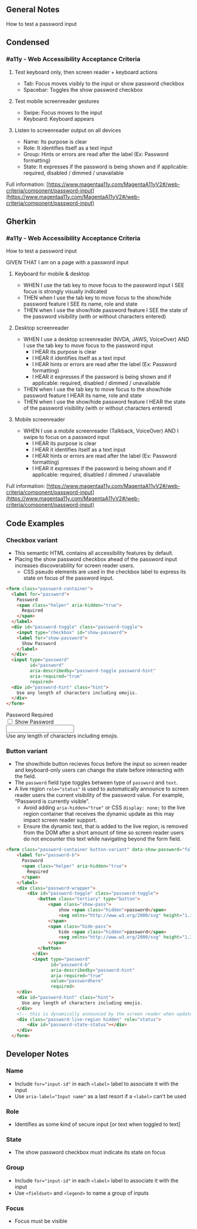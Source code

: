 ## General Notes

How to test a password input

## Condensed

### #a11y - Web Accessibility Acceptance Criteria

1. Test keyboard only, then screen reader + keyboard actions
   - Tab: Focus moves visibly to the input or show password checkbox
   - Spacebar: Toggles the show password checkbox

2. Test mobile screenreader gestures
   - Swipe: Focus moves to the input
   - Keyboard: Keyboard appears

3. Listen to screenreader output on all devices
   - Name: Its purpose is clear
   - Role: It identifies itself as a text input
   - Group: Hints or errors are read after the label (Ex: Password formatting)
   - State: It expresses if the password is being shown and if applicable: required, disabled / dimmed / unavailable

Full information: [https://www.magentaa11y.com/MagentaA11yV2#/web-criteria/component/password-input](https://www.magentaa11y.com/MagentaA11yV2#/web-criteria/component/password-input)

## Gherkin

### #a11y - Web Accessibility Acceptance Criteria

How to test a password input

GIVEN THAT I am on a page with a password input

1. Keyboard for mobile & desktop

   - WHEN I use the tab key to move focus to the password input I SEE focus is strongly visually indicated
   - THEN when I use the tab key to move focus to the show/hide password feature I SEE its name, role and state
   - THEN when I use the show/hide password feature I SEE the state of the password visibility (with or without characters entered)

2. Desktop screenreader
   - WHEN I use a desktop screenreader (NVDA, JAWS, VoiceOver) AND I use the tab key to move focus to the password input
     - I HEAR its purpose is clear
     - I HEAR it identifies itself as a text input
     - I HEAR hints or errors are read after the label (Ex: Password formatting)
     - I HEAR it expresses if the password is being shown and if applicable: required, disabled / dimmed / unavailable
   - THEN when I use the tab key to move focus to the show/hide password feature I HEAR its name, role and state
   - THEN when I use the show/hide password feature I HEAR the state of the password visibility (with or without characters entered)

3. Mobile screenreader
   - WHEN I use a mobile screenreader (Talkback, VoiceOver) AND I swipe to focus on a password input
     - I HEAR its purpose is clear
     - I HEAR it identifies itself as a text input
     - I HEAR hints or errors are read after the label (Ex: Password formatting)
     - I HEAR it expresses if the password is being shown and if applicable: required, disabled / dimmed / unavailable


Full information: [https://www.magentaa11y.com/MagentaA11yV2#/web-criteria/component/password-input](https://www.magentaa11y.com/MagentaA11yV2#/web-criteria/component/password-input)

## Code Examples

### Checkbox variant
   - This semantic HTML contains all accessibility features by default.
   - Placing the show password checkbox ahead of the password input increases discoverability for screen reader users.
     - CSS pseudo elements are used in the checkbox label to express its state on focus of the password input.

```html
<form class="password-container">
  <label for="password">
    Password
    <span class="helper" aria-hidden="true">
      Required
    </span>
  </label>
  <div id="password-toggle" class="password-toggle">
    <input type="checkbox" id="show-password">
    <label for="show-password">
      Show Password
    </label>
  </div>
  <input type="password"
         id="password"
         aria-describedby="password-toggle password-hint"
         aria-required="true"
         required>
  <div id="password-hint" class="hint">
    Use any length of characters including emojis.
  </div>
</form>
```

[\\]: # (TODO The show/hide button does not hide the password.)
<example>
<form class="password-container">
  <label for="password">
    Password
    <span class="helper" aria-hidden="true">
      Required
    </span>
  </label>
  <div id="password-toggle" class="password-toggle">
    <input type="checkbox" id="show-password">
    <label for="show-password">
      Show Password
    </label>
  </div>
  <input type="password"
         id="password"
         aria-describedby="password-toggle password-hint"
         aria-required="true"
         required>
  <div id="password-hint" class="hint">
    Use any length of characters including emojis.
  </div>
</form>
</example>

### Button variant
   - The show/hide button recieves focus before the input so screen reader and keyboard-only users can change the state before interacting with the field.
   - The `password` field type toggles between type of `password` and `text`.
   - A live region `role="status"` is used to automatically announce to screen reader users the current visibility of the password value. For example, “Password is currently visible”.
     - Avoid adding `aria-hidden="true"` or CSS `display: none;` to the live region container that receives the dynamic update as this may impact screen reader support.
     - Ensure the dynamic text, that is added to the live region, is removed from the DOM after a short amount of time so screen reader users do not encounter this text while navigating beyond the form field.

```html
<form class="password-container button-variant" data-show-password="false" onsubmit="return false;">
    <label for="password-b">
      Password
      <span class="helper" aria-hidden="true">
        Required
      </span>
    </label>
    <div class="password-wrapper">
        <div id="password-toggle" class="password-toggle">
            <button class="tertiary" type="button">
                <span class="show-pass">
                    show <span class="hidden">password</span>
                    <svg xmlns="http://www.w3.org/2000/svg" height="1.3rem" role="img" aria-hidden="true" viewBox="0 0 576 512"><path d="M288 32c-80.8 0-145.5 36.8-192.6 80.6C48.6 156 17.3 208 2.5 243.7c-3.3 7.9-3.3 16.7 0 24.6C17.3 304 48.6 356 95.4 399.4C142.5 443.2 207.2 480 288 480s145.5-36.8 192.6-80.6c46.8-43.5 78.1-95.4 93-131.1c3.3-7.9 3.3-16.7 0-24.6c-14.9-35.7-46.2-87.7-93-131.1C433.5 68.8 368.8 32 288 32zM144 256a144 144 0 1 1 288 0 144 144 0 1 1 -288 0zm144-64c0 35.3-28.7 64-64 64c-7.1 0-13.9-1.2-20.3-3.3c-5.5-1.8-11.9 1.6-11.7 7.4c.3 6.9 1.3 13.8 3.2 20.7c13.7 51.2 66.4 81.6 117.6 67.9s81.6-66.4 67.9-117.6c-11.1-41.5-47.8-69.4-88.6-71.1c-5.8-.2-9.2 6.1-7.4 11.7c2.1 6.4 3.3 13.2 3.3 20.3z"/></svg>
                </span>
                <span class="hide-pass">
                    hide <span class="hidden">password</span>
                    <svg xmlns="http://www.w3.org/2000/svg" height="1.3rem" role="img" aria-hidden="true" viewBox="0 0 640 512"><path d="M38.8 5.1C28.4-3.1 13.3-1.2 5.1 9.2S-1.2 34.7 9.2 42.9l592 464c10.4 8.2 25.5 6.3 33.7-4.1s6.3-25.5-4.1-33.7L525.6 386.7c39.6-40.6 66.4-86.1 79.9-118.4c3.3-7.9 3.3-16.7 0-24.6c-14.9-35.7-46.2-87.7-93-131.1C465.5 68.8 400.8 32 320 32c-68.2 0-125 26.3-169.3 60.8L38.8 5.1zM223.1 149.5C248.6 126.2 282.7 112 320 112c79.5 0 144 64.5 144 144c0 24.9-6.3 48.3-17.4 68.7L408 294.5c8.4-19.3 10.6-41.4 4.8-63.3c-11.1-41.5-47.8-69.4-88.6-71.1c-5.8-.2-9.2 6.1-7.4 11.7c2.1 6.4 3.3 13.2 3.3 20.3c0 10.2-2.4 19.8-6.6 28.3l-90.3-70.8zM373 389.9c-16.4 6.5-34.3 10.1-53 10.1c-79.5 0-144-64.5-144-144c0-6.9 .5-13.6 1.4-20.2L83.1 161.5C60.3 191.2 44 220.8 34.5 243.7c-3.3 7.9-3.3 16.7 0 24.6c14.9 35.7 46.2 87.7 93 131.1C174.5 443.2 239.2 480 320 480c47.8 0 89.9-12.9 126.2-32.5L373 389.9z"/></svg>
                </span>
            </button>
          </div>
          <input type="password"
                 id="password-b"
                 aria-describedby="password-hint"
                 aria-required="true"
                 value="passwordhere"
                 required>
    </div>
    <div id="password-hint" class="hint">
      Use any length of characters including emojis.
    </div>
    <!-- this is dynamically announced by the screen reader when updated but content is removed after a pause so it can't be discovered -->
    <div class="password-live-region hidden" role="status">
        <div id="password-state-status"></div>
    </div>
  </form>
```

<!-- <example>
<form class="password-container button-variant" data-show-password="false" onsubmit="return false;">
    <label for="password-b">
      Password
      <span class="helper" aria-hidden="true">
        Required
      </span>
    </label>
    <div class="password-wrapper">
        <div id="password-toggle" class="password-toggle">
            <button class="tertiary" type="button">
                <span class="show-pass">
                    show <span class="hidden">password</span>
                    <svg xmlns="http://www.w3.org/2000/svg" height="1.3rem" role="img" aria-hidden="true" viewBox="0 0 576 512"><path d="M288 32c-80.8 0-145.5 36.8-192.6 80.6C48.6 156 17.3 208 2.5 243.7c-3.3 7.9-3.3 16.7 0 24.6C17.3 304 48.6 356 95.4 399.4C142.5 443.2 207.2 480 288 480s145.5-36.8 192.6-80.6c46.8-43.5 78.1-95.4 93-131.1c3.3-7.9 3.3-16.7 0-24.6c-14.9-35.7-46.2-87.7-93-131.1C433.5 68.8 368.8 32 288 32zM144 256a144 144 0 1 1 288 0 144 144 0 1 1 -288 0zm144-64c0 35.3-28.7 64-64 64c-7.1 0-13.9-1.2-20.3-3.3c-5.5-1.8-11.9 1.6-11.7 7.4c.3 6.9 1.3 13.8 3.2 20.7c13.7 51.2 66.4 81.6 117.6 67.9s81.6-66.4 67.9-117.6c-11.1-41.5-47.8-69.4-88.6-71.1c-5.8-.2-9.2 6.1-7.4 11.7c2.1 6.4 3.3 13.2 3.3 20.3z"/></svg>
                </span>
                <span class="hide-pass">
                    hide <span class="hidden">password</span>
                    <svg xmlns="http://www.w3.org/2000/svg" height="1.3rem" role="img" aria-hidden="true" viewBox="0 0 640 512"><path d="M38.8 5.1C28.4-3.1 13.3-1.2 5.1 9.2S-1.2 34.7 9.2 42.9l592 464c10.4 8.2 25.5 6.3 33.7-4.1s6.3-25.5-4.1-33.7L525.6 386.7c39.6-40.6 66.4-86.1 79.9-118.4c3.3-7.9 3.3-16.7 0-24.6c-14.9-35.7-46.2-87.7-93-131.1C465.5 68.8 400.8 32 320 32c-68.2 0-125 26.3-169.3 60.8L38.8 5.1zM223.1 149.5C248.6 126.2 282.7 112 320 112c79.5 0 144 64.5 144 144c0 24.9-6.3 48.3-17.4 68.7L408 294.5c8.4-19.3 10.6-41.4 4.8-63.3c-11.1-41.5-47.8-69.4-88.6-71.1c-5.8-.2-9.2 6.1-7.4 11.7c2.1 6.4 3.3 13.2 3.3 20.3c0 10.2-2.4 19.8-6.6 28.3l-90.3-70.8zM373 389.9c-16.4 6.5-34.3 10.1-53 10.1c-79.5 0-144-64.5-144-144c0-6.9 .5-13.6 1.4-20.2L83.1 161.5C60.3 191.2 44 220.8 34.5 243.7c-3.3 7.9-3.3 16.7 0 24.6c14.9 35.7 46.2 87.7 93 131.1C174.5 443.2 239.2 480 320 480c47.8 0 89.9-12.9 126.2-32.5L373 389.9z"/></svg>
                </span>
            </button>
          </div>
          <input type="password"
                 id="password-b"
                 aria-describedby="password-hint"
                 aria-required="true"
                 value="passwordhere"
                 required>
    </div>
    <div id="password-hint" class="hint">
      Use any length of characters including emojis.
    </div>
    
TODO: Below is a comment. Remember to include this when unhiding the component.
this is dynamically announced by the screen reader when updated but content is removed after a pause so it can't be discovered 

    <div class="password-live-region hidden" role="status">
        <div id="password-state-status"></div>
    </div>
  </form>
</example> --->

## Developer Notes

### Name
   - Include `for="input-id"` in each `<label>` label to associate it with the input
   - Use `aria-label="Input name"` as a last resort if a `<label>` can’t be used

### Role
   - Identifies as some kind of secure input [or text when toggled to text]

### State
-  The show password checkbox must indicate its state on focus

### Group
   - Include `for="input-id"` in each `<label>` label to associate it with the input
   - Use `<fieldset>` and `<legend>` to name a group of inputs

### Focus
   - Focus must be visible

